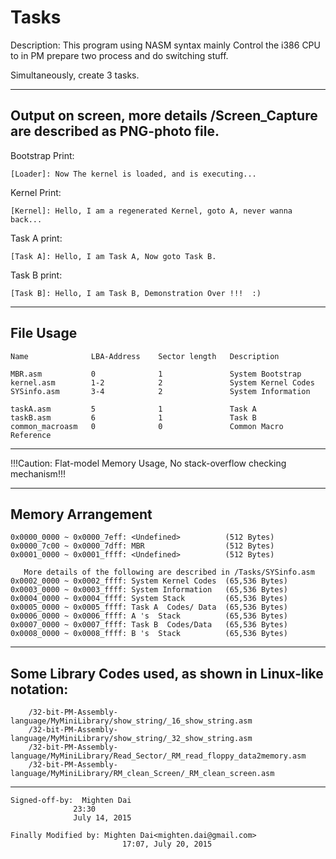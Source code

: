 #  Tasks

Description:
This program using NASM syntax mainly Control the i386 CPU to 
      in PM prepare two process and do switching stuff.

Simultaneously, create 3 tasks.

----------------------------
## Output on screen, more details  /Screen_Capture are described as PNG-photo file.
Bootstrap Print: 

	[Loader]: Now The kernel is loaded, and is executing...

Kernel    Print:

	[Kernel]: Hello, I am a regenerated Kernel, goto A, never wanna back...

Task  A   print:

	[Task A]: Hello, I am Task A, Now goto Task B.

Task  B   print:

	[Task B]: Hello, I am Task B, Demonstration Over !!!  :)

----------------------------
## File Usage

	Name              LBA-Address    Sector length   Description

	MBR.asm           0              1               System Bootstrap
	kernel.asm        1-2            2               System Kernel Codes
	SYSinfo.asm       3-4            2               System Information

	taskA.asm         5              1               Task A
	taskB.asm         6              1               Task B
	common_macroasm   0              0               Common Macro Reference

----------------------------
!!!Caution: Flat-model Memory Usage,
No stack-overflow checking mechanism!!!

----------------------------
## Memory Arrangement

	0x0000_0000 ~ 0x0000_7eff: <Undefined>          (512 Bytes)
	0x0000_7c00 ~ 0x0000_7dff: MBR                  (512 Bytes)
	0x0001_0000 ~ 0x0001_ffff: <Undefined>          (512 Bytes)
	
	   More details of the following are described in /Tasks/SYSinfo.asm
	0x0002_0000 ~ 0x0002_ffff: System Kernel Codes  (65,536 Bytes)
	0x0003_0000 ~ 0x0003_ffff: System Information   (65,536 Bytes)
	0x0004_0000 ~ 0x0004_ffff: System Stack         (65,536 Bytes)
	0x0005_0000 ~ 0x0005_ffff: Task A  Codes/ Data  (65,536 Bytes)
	0x0006_0000 ~ 0x0006_ffff: A 's  Stack          (65,536 Bytes)
	0x0007_0000 ~ 0x0007_ffff: Task B  Codes/Data   (65,536 Bytes)
	0x0008_0000 ~ 0x0008_ffff: B 's  Stack          (65,536 Bytes)

----------------------------
## Some Library Codes used, as shown in Linux-like notation:

		/32-bit-PM-Assembly-language/MyMiniLibrary/show_string/_16_show_string.asm
		/32-bit-PM-Assembly-language/MyMiniLibrary/show_string/_32_show_string.asm
		/32-bit-PM-Assembly-language/MyMiniLibrary/Read_Sector/_RM_read_floppy_data2memory.asm
		/32-bit-PM-Assembly-language/MyMiniLibrary/RM_clean_Screen/_RM_clean_screen.asm

----------------------------

	Signed-off-by:  Mighten Dai
				  23:30
                  July 14, 2015

	Finally Modified by: Mighten Dai<mighten.dai@gmail.com>
                             17:07, July 20, 2015
